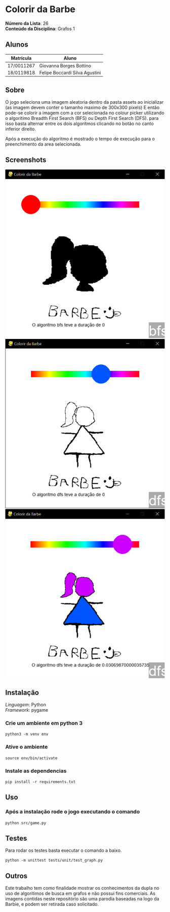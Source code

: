 # Colorir da Barbe

**Número da Lista**: 26<br>
**Conteúdo da Disciplina**: Grafos 1<br>

## Alunos
|Matrícula | Aluno |
| -- | -- |
| 17/0011267 |  Giovanna Borges Bottino |
| 18/0119818  |  Felipe Boccardi Silva Agustini |

## Sobre 

O jogo seleciona uma imagem aleatoria dentro da pasta assets ao inicializar (as imagem devem conter o tamanho maximo de 300x300 pixels) E então pode-se colorir a imagem com a cor selecionada no colour picker utilizando o algoritimo Breadth First Search (BFS) ou  Depth First Search (DFS). para isso basta alternar entre os dois algoritmos clicando no botão no canto inferior direito.

Após a execução do algoritmo é mostrado o tempo de execução para o preenchimento da area selecionada.

## Screenshots
![imagem 1](/public/screenshot1.PNG)
![imagem 2](/public/screenshot2.PNG)
![imagem 3](/public/screenshot3.PNG)
## Instalação 
*Linguagem*: Python<br>
*Framework*: pygame<br>

### Crie um ambiente em python 3
```
python3 -m venv env
```

### Ative o ambiente
```
source env/bin/activate
```

### Instale as dependencias
```
pip install -r requirements.txt
```

## Uso 

### Após a instalação rode o jogo executando o comando
```
python src/game.py
```

## Testes 

Para rodar os testes basta executar o comando a baixo.
```
python -m unittest tests/unit/test_graph.py
```

## Outros 
Este trabalho tem como finalidade mostrar os conhecimentos da dupla no uso de algoritimos de busca em grafos e não possui fins comerciais. As imagens contidas neste repositório são uma parodia baseadas na logo da Barbie, e podem ser retirada caso solicitado. 
